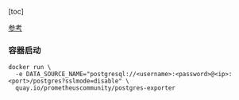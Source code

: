 [toc]

[参考](https://github.com/prometheus-community/postgres_exporter)

### 容器启动
```shell
docker run \
  -e DATA_SOURCE_NAME="postgresql://<username>:<password>@<ip>:<port>/postgres?sslmode=disable" \
  quay.io/prometheuscommunity/postgres-exporter
```
